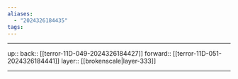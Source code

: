 ```yaml
---
aliases:
  - "2024326184435"
tags:
---
```




***

up:: 
back:: [[terror-11D-049-2024326184427]]
forward:: [[terror-11D-051-2024326184441]]
layer:: [[brokenscale|layer-333]]

***
